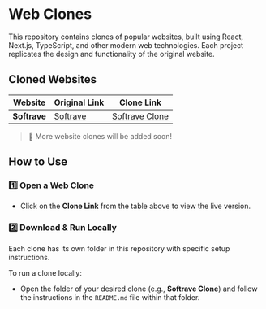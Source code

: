 # Web Clones

This repository contains clones of popular websites, built using React, Next.js, TypeScript, and other modern web technologies. Each project replicates the design and functionality of the original website.

## Cloned Websites

| Website | Original Link | Clone Link |
|---------|--------------|------------|
| **Softrave** | [Softrave](https://softrave.com) | [Softrave Clone](https://softrave-clone.vercel.app) |

> 🚀 More website clones will be added soon!

## How to Use  

### 1️⃣ Open a Web Clone  
- Click on the **Clone Link** from the table above to view the live version.  

### 2️⃣ Download & Run Locally  
Each clone has its own folder in this repository with specific setup instructions.  

To run a clone locally:  
- Open the folder of your desired clone (e.g., **Softrave Clone**) and follow the instructions in the `README.md` file within that folder.
